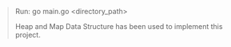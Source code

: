 > Run:
go main.go <directory_path>
> 
> Heap and Map Data Structure has been used to implement this project.